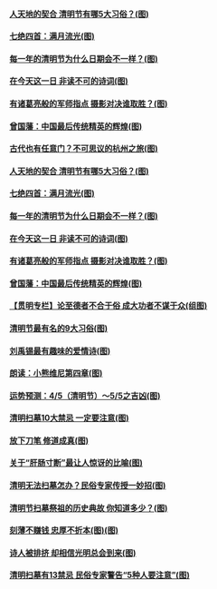 #### [人天地的契合 清明节有哪5大习俗？(图)](../pages/p7/1001262.md?t=04060305) 
#### [七绝四首：满月流光(图)](../pages/p7/1002545.md?t=04060305) 
#### [每一年的清明节为什么日期会不一样？(图)](../pages/p7/999965.md?t=04060305) 
#### [在今天这一日 非读不可的诗词(图)](../pages/p7/999966.md?t=04060305) 
#### [有诸葛亮般的军师指点 摄影对决谁取胜？(图)](../pages/p7/1002394.md?t=04060305) 
#### [曾国藩：中国最后传统精英的辉煌(图)](../pages/p7/995193.md?t=04060305) 
#### [古代也有任意门？不可思议的杭州之旅(图)](../pages/p7/1002287.md?t=04060305) 
#### [人天地的契合 清明节有哪5大习俗？(图)](../pages/p7/1001262.md?t=04060305) 
#### [七绝四首：满月流光(图)](../pages/p7/1002545.md?t=04060305) 
#### [每一年的清明节为什么日期会不一样？(图)](../pages/p7/999965.md?t=04060305) 
#### [在今天这一日 非读不可的诗词(图)](../pages/p7/999966.md?t=04060305) 
#### [有诸葛亮般的军师指点 摄影对决谁取胜？(图)](../pages/p7/1002394.md?t=04060305) 
#### [曾国藩：中国最后传统精英的辉煌(图)](../pages/p7/995193.md?t=04060305) 
#### [【贯明专栏】论至德者不合于俗 成大功者不谋于众(组图)](../pages/p7/999521.md?t=04060305) 
#### [清明节最有名的9大习俗(图)](../pages/p7/1002163.md?t=04060305) 
#### [刘禹锡最有趣味的爱情诗(图)](../pages/p7/1001854.md?t=04060305) 
#### [朗读：小熊维尼第四章(图)](../pages/p7/1002398.md?t=04060305) 
#### [运势预测：4/5（清明节）～5/5之吉凶(图)](../pages/p7/1002333.md?t=04060305) 
#### [清明扫墓10大禁忌 一定要注意(图)](../pages/p7/1001365.md?t=04060305) 
#### [放下刀笔 修道成真(图)](../pages/p7/1001334.md?t=04060305) 
#### [关于“肝肠寸断”最让人惊讶的比喻(图)](../pages/p7/1002048.md?t=04060305) 
#### [清明无法扫墓怎办？民俗专家传授一妙招(图)](../pages/p7/1002218.md?t=04060305) 
#### [清明节扫墓祭祖的历史典故 你知道多少？(图)](../pages/p7/1001263.md?t=04060305) 
#### [刻薄不赚钱 忠厚不折本(图)(图)](../pages/p7/970835.md?t=04060305) 
#### [诗人被排挤 却相信光明总会到来(图)](../pages/p7/1001855.md?t=04060305) 
#### [清明扫墓有13禁忌 民俗专家警告“5种人要注意”(图)](../pages/p7/1002217.md?t=04060305) 
